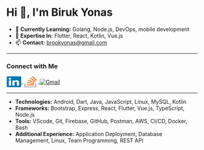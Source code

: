 <h1>Hi 👋, I'm Biruk Yonas</h1>
<!-- <h3 align="center">Full-Stack Developer | Web & Mobile Applications</h3> -->

- 🌱 **Currently Learning:** Golang, Node.js, DevOps, mobile development
- 💬 **Expertise In:** Flutter, React, Kotlin, Vue.js
- 📫 **Contact:** brookyonas@gmail.com

---

<h3 align="left">Connect with Me</h3>
<p align="left">
  <a href="https://linkedin.com/in/biruk-yonas" target="blank">
    <img align="center" src="https://raw.githubusercontent.com/devicons/devicon/master/icons/linkedin/linkedin-original.svg" alt="LinkedIn" height="30" width="40" />
  </a> 
  <a href="https://stackoverflow.com/users/14139196" target="blank">
    <img align="center" src="https://raw.githubusercontent.com/devicons/devicon/master/icons/stackoverflow/stackoverflow-original.svg" alt="Stack Overflow" height="30" width="40" />
  </a> 
  <a href="mailto:brookyonas@gmail.com" target="blank">
    <img align="center" src="https://upload.wikimedia.org/wikipedia/commons/4/4e/Gmail_Icon.png" alt="Gmail" height="30" width="40" />
  </a>
</p>


---

- **Technologies:** Android, Dart, Java, JavaScript, Linux, MySQL, Kotlin
- **Frameworks:** Bootstrap, Express, React, Flutter, Vue.js, TypeScript, Node.js
- **Tools:** VScode, Git, Firebase, GitHub, Postman, AWS, CI/CD, Docker, Bash
- **Additional Experience:** Application Deployment, Database Management, Linux, Team Programming, REST API

